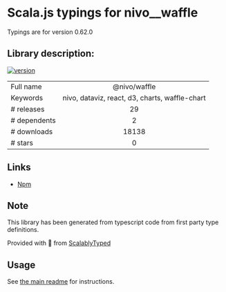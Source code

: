 
# Scala.js typings for nivo__waffle

Typings are for version 0.62.0

## Library description:
[![version](https://img.shields.io/npm/v/@nivo/waffle.svg?style=flat-square)](https://www.npmjs.com/package/@nivo/waffle)

|                    |                 |
| ------------------ | :-------------: |
| Full name          | @nivo/waffle |
| Keywords           | nivo, dataviz, react, d3, charts, waffle-chart |
| # releases         | 29 |
| # dependents       | 2 |
| # downloads        | 18138 |
| # stars            | 0 |

## Links
- [Npm](https://www.npmjs.com/package/%40nivo%2Fwaffle)
    


## Note
This library has been generated from typescript code from first party type definitions.

Provided with :purple_heart: from [ScalablyTyped](https://github.com/oyvindberg/ScalablyTyped)

## Usage
See [the main readme](../../readme.md) for instructions.


